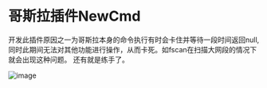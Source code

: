 # 哥斯拉插件NewCmd
开发此插件原因之一为哥斯拉本身的命令执行有时会卡住并等待一段时间返回null,同时此期间无法对其他功能进行操作，从而卡死。如fscan在扫描大网段的情况下就会出现这种问题。
还有就是练手了。

![image](https://user-images.githubusercontent.com/29255605/186798408-597b6317-b796-48ad-aba9-359fda65f0a8.png)
